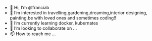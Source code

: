 - 👋 Hi, I’m @franciab
- 👀 I’m interested in travelling,gardening,dreaming,interior designing, painting,be with loved ones and sometimes coding!!
- 🌱 I’m currently learning docker, kubernates
- 💞️ I’m looking to collaborate on ...
- 📫 How to reach me ...

<!---
franciab/franciab is a ✨ special ✨ repository because its `README.md` (this file) appears on your GitHub profile.
You can click the Preview link to take a look at your changes.
--->

